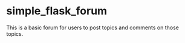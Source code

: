 # simple_flask_forum

This is a basic forum for users to post topics and comments on those topics. 
